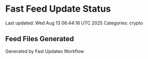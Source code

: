 # Fast Feed Update Status
Last updated: Wed Aug 13 06:44:16 UTC 2025
Categories: crypto

## Feed Files Generated

Generated by Fast Updates Workflow
